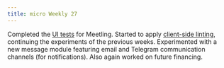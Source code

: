 ```yaml
---
title: micro Weekly 27
---
```


Completed the [UI tests](https://github.com/noyainrain/meetling/issues/45) for Meetling. Started to
apply [client-side linting](https://github.com/noyainrain/meetling/issues/70), continuing the
experiments of the previous weeks. Experimented with a new message module featuring email and
Telegram communication channels (for notifications). Also again worked on future financing.
